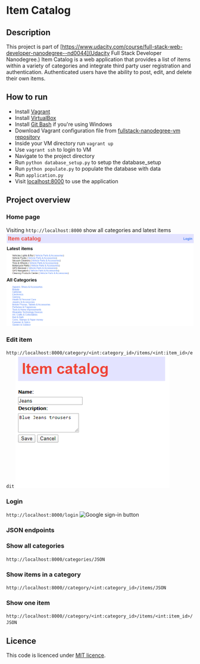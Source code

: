 # Item Catalog

## Description
This project is part of [https://www.udacity.com/course/full-stack-web-developer-nanodegree--nd0044](Udacity Full Stack Developer Nanodegree.)
Item Catalog is a web application that provides a list of items within a variety of categories and integrate third party user registration and authentication. Authenticated users have the ability to post, edit, and delete their own items. 

## How to run

- Install [Vagrant](https://www.vagrantup.com/downloads.html)
- Install [VirtualBox](https://www.virtualbox.org/wiki/Downloads)
- Install [Git Bash](https://git-scm.com/downloads) if you're using Windows
- Download Vagrant configuration file from [fullstack-nanodegree-vm repository](https://github.com/udacity/fullstack-nanodegree-vm)
- Inside your VM directory run `vagrant up`
- Use `vagrant ssh` to login to VM 
- Navigate to the project directory
- Run `python database_setup.py` to setup the database_setup
- Run `python populate.py` to populate the database with data
- Run `application.py`
- Visit [localhost:8000](http://localhost:8000) to use the application

## Project overview

### Home page
Visiting `http://localhost:8000` show all categories and latest items
![homepage](homepage.png)

### Edit item
`http://localhost:8000/category/<int:category_id>/items/<int:item_id>/edit`
![edit item](edit_item.png)
### Login
`http://localhost:8000/login`
![Google sign-in button](https://developers.google.com/identity/images/btn_google_signin_dark_normal_web.png)

### JSON endpoints

### Show all categories 
`http://localhost:8000/categories/JSON`

### Show items in a category
`http://localhost:8000//category/<int:category_id>/items/JSON`

### Show one item
`http://localhost:8000//category/<int:category_id>/items/<int:item_id>/JSON`

## Licence
This code is licenced under [MIT licence](licence).
